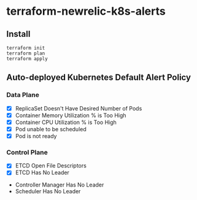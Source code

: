 # terraform-newrelic-k8s-alerts

## Install

```
terraform init
terraform plan
terraform apply
```

## Auto-deployed Kubernetes Default Alert Policy

### Data Plane

- [x] ReplicaSet Doesn't Have Desired Number of Pods
- [x] Container Memory Utilization % is Too High
- [x] Container CPU Utilization % is Too High
- [x] Pod unable to be scheduled
- [x] Pod is not ready

### Control Plane

- [x] ETCD Open File Descriptors
- [x] ETCD Has No Leader
- Controller Manager Has No Leader
- Scheduler Has No Leader